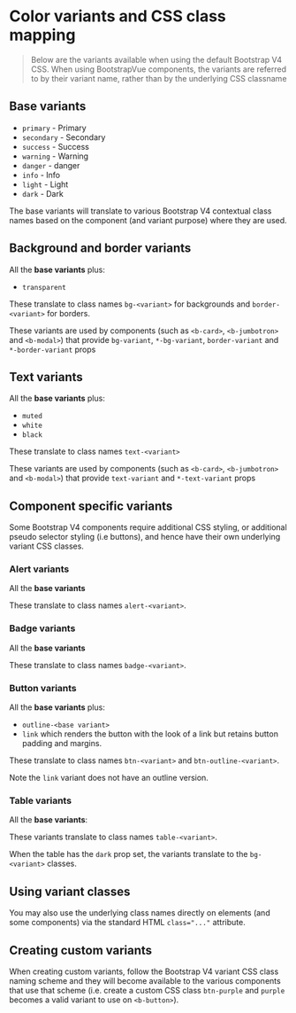 # Color variants and CSS class mapping

> Below are the variants available when using the default Bootstrap V4 CSS. When using BootstrapVue
> components, the variants are referred to by their variant name, rather than by the underlying CSS
> classname

## Base variants

- `primary` - <span class="text-primary">Primary</span>
- `secondary` - <span class="text-secondary">Secondary</span>
- `success` - <span class="text-success">Success</span>
- `warning` - <span class="text-warning">Warning</span>
- `danger` - <span class="text-danger">danger</span>
- `info` - <span class="text-info">Info</span>
- `light` - <span class="text-light">Light</span>
- `dark` - <span class="text-dark">Dark</span>

The base variants will translate to various Bootstrap V4 contextual class names based on the
component (and variant purpose) where they are used.

## Background and border variants

All the **base variants** plus:

- `transparent`

These translate to class names `bg-<variant>` for backgrounds and `border-<variant>` for borders.

These variants are used by components (such as `<b-card>`, `<b-jumbotron>` and `<b-modal>`) that
provide `bg-variant`, `*-bg-variant`, `border-variant` and `*-border-variant` props

## Text variants

All the **base variants** plus:

- `muted`
- `white`
- `black`

These translate to class names `text-<variant>`

These variants are used by components (such as `<b-card>`, `<b-jumbotron>` and `<b-modal>`) that
provide `text-variant` and `*-text-variant` props

## Component specific variants

Some Bootstrap V4 components require additional CSS styling, or additional pseudo selector styling
(i.e buttons), and hence have their own underlying variant CSS classes.

### Alert variants

All the **base variants**

These translate to class names `alert-<variant>`.

### Badge variants

All the **base variants**

These translate to class names `badge-<variant>`.

### Button variants

All the **base variants** plus:

- `outline-<base variant>`
- `link` which renders the button with the look of a link but retains button padding and margins.

These translate to class names `btn-<variant>` and `btn-outline-<variant>`.

Note the `link` variant does not have an outline version.

### Table variants

All the **base variants**:

These variants translate to class names `table-<variant>`.

When the table has the `dark` prop set, the variants translate to the `bg-<variant>` classes.

## Using variant classes

You may also use the underlying class names directly on elements (and some components) via the
standard HTML `class="..."` attribute.

## Creating custom variants

When creating custom variants, follow the Bootstrap V4 variant CSS class naming scheme and they will
become available to the various components that use that scheme (i.e. create a custom CSS class
`btn-purple` and `purple` becomes a valid variant to use on `<b-button>`).
